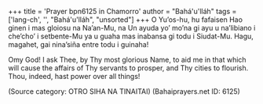 +++
title = 'Prayer bpn6125 in Chamorro'
author = "Bahá'u'lláh"
tags = ['lang-ch', '', "Bahá'u'lláh", "unsorted"]
+++
O Yu’os-hu, hu fafaisen Hao ginen i mas gloiosu na Na’an-Mu, na Un ayuda yo’ mo’na gi ayu u na’libiano i che’cho’ i setbente-Mu ya u guaha mas inabansa gi todu i Siudat-Mu. Hagu, magahet, gai nina’siña entre todu i guinaha!

Omy God! I ask Thee, by Thy most glorious Name, to aid me in that which will cause the affairs of Thy servants to prosper, and Thy cities to flourish. Thou, indeed, hast power over all things!

(Source category: OTRO SIHA NA TINAITAI)
(Bahaiprayers.net ID: 6125)
